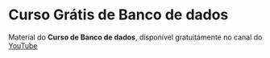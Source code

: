 #  Curso Grátis de Banco de dados

Material do **Curso de Banco de dados**, disponível gratuitamente no canal do [YouTube](https://www.youtube.com/playlist?list=PLHz_AreHm4dkBs-795Dsgvau_ekxg8g1r)
